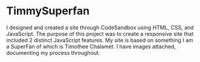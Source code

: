 # TimmySuperfan
I designed and created a site through CodeSandbox using HTML, CSS, and JavaScript. The purpose of this project was to create a responsive site that included 2 distinct JavaScript features. My site is based on something I am a SuperFan of which is Timothee Chalamet. I have images attached, documenting my process throughout.
